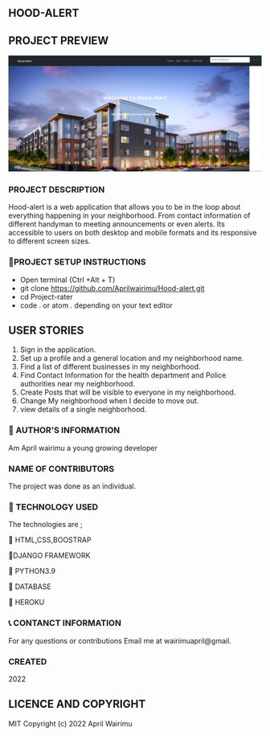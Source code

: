 ## HOOD-ALERT

## PROJECT PREVIEW

![HOOD-ALERT](./static/css/images/hood%20screenshot.png)


### PROJECT DESCRIPTION
Hood-alert is a web application that allows you to be in the loop about everything happening in your neighborhood. From contact information of different handyman to meeting announcements or even alerts.
Its accessible to users on both desktop and mobile formats and its responsive to different screen sizes.

### :pushpin:PROJECT SETUP INSTRUCTIONS

- Open terminal {Ctrl +Alt + T}
- git clone https://github.com/Aprilwairimu/Hood-alert.git
- cd Project-rater
- code . or atom . depending on your text editor
## USER STORIES

1. Sign in the application.
2. Set up a profile and a general location and my neighborhood name.
3. Find a list of different businesses in my neighborhood.
4. Find Contact Information for the health department and Police authorities near my neighborhood.
5. Create Posts that will be visible to everyone in my neighborhood.
6. Change My neighborhood when I decide to move out.
7. view details of a single neighborhood.

### :information_desk_person: AUTHOR'S INFORMATION

Am April wairimu a young growing developer

### NAME OF CONTRIBUTORS

The project was done as an individual.


### :pushpin: TECHNOLOGY USED

The technologies are ;

:small_blue_diamond: HTML,CSS,BOOSTRAP

:small_blue_diamond:DJANGO FRAMEWORK

:small_blue_diamond: PYTHON3.9

:small_blue_diamond: DATABASE

:small_blue_diamond: HEROKU

### :telephone_receiver: CONTANCT INFORMATION

For any questions or contributions Email me at wairimuapril@gmail.

### CREATED

2022

## LICENCE AND COPYRIGHT

MIT Copyright (c) 2022 April Wairimu
